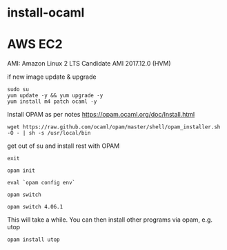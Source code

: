 # install-ocaml

# AWS EC2

AMI: Amazon Linux 2 LTS Candidate AMI 2017.12.0 (HVM)


if new image update & upgrade
```
sudo su
yum update -y && yum upgrade -y
yum install m4 patch ocaml -y
```

Install OPAM as per notes https://opam.ocaml.org/doc/Install.html
```
wget https://raw.github.com/ocaml/opam/master/shell/opam_installer.sh -O - | sh -s /usr/local/bin
```
get out of su and install rest with OPAM

```
exit

opam init

eval `opam config env`

opam switch

opam switch 4.06.1

```
This will take a while.
You can then install other programs via opam, e.g. utop
```
opam install utop

```



